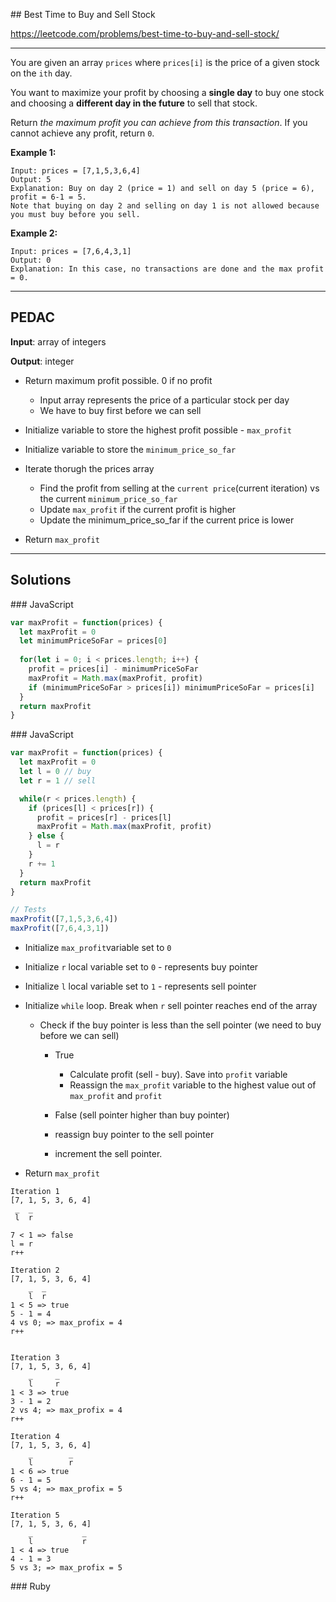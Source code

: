 ## Best Time to Buy and Sell Stock

https://leetcode.com/problems/best-time-to-buy-and-sell-stock/

---

You are given an array `prices` where `prices[i]` is the price of a given stock on the `ith` day.

You want to maximize your profit by choosing a **single day** to buy one stock and choosing a **different day in the future** to sell that stock.

Return *the maximum profit you can achieve from this transaction*. If you cannot achieve any profit, return `0`.

**Example 1:**

```
Input: prices = [7,1,5,3,6,4]
Output: 5
Explanation: Buy on day 2 (price = 1) and sell on day 5 (price = 6), profit = 6-1 = 5.
Note that buying on day 2 and selling on day 1 is not allowed because you must buy before you sell.
```

**Example 2:**

```
Input: prices = [7,6,4,3,1]
Output: 0
Explanation: In this case, no transactions are done and the max profit = 0.
```

---

## PEDAC

**Input**: array of integers 

**Output**: integer 

* Return maximum profit possible. 0 if no profit
  * Input array represents the price of a particular stock per day
  * We have to buy first before we can sell



* Initialize variable to store the highest profit possible - `max_profit` 
* Initialize variable to store the `minimum_price_so_far`
* Iterate thorugh the prices array
  * Find the profit from selling at the `current price`(current iteration) vs the current `minimum_price_so_far`
  * Update `max_profit` if the current profit is higher 
  * Update the minimum_price_so_far if the current price is lower 
* Return `max_profit`

---

## Solutions

### JavaScript

```javascript
var maxProfit = function(prices) {
  let maxProfit = 0
  let minimumPriceSoFar = prices[0]
  
  for(let i = 0; i < prices.length; i++) {
    profit = prices[i] - minimumPriceSoFar
    maxProfit = Math.max(maxProfit, profit)
    if (minimumPriceSoFar > prices[i]) minimumPriceSoFar = prices[i]
  }
  return maxProfit
}
```

### JavaScript

```javascript
var maxProfit = function(prices) {
  let maxProfit = 0
  let l = 0 // buy
  let r = 1 // sell

  while(r < prices.length) {
    if (prices[l] < prices[r]) {
      profit = prices[r] - prices[l]
      maxProfit = Math.max(maxProfit, profit)
    } else {
      l = r
    }
    r += 1
  }
  return maxProfit
}

// Tests 
maxProfit([7,1,5,3,6,4])
maxProfit([7,6,4,3,1])
```

* Initialize `max_profit`variable set to `0`
* Initialize `r` local variable set to `0` - represents buy pointer
* Initialize `l` local variable set to `1` - represents sell pointer

* Initialize `while` loop. Break when `r` sell pointer reaches end of the array

  * Check if the buy pointer is less than the sell pointer (we need to buy before we can sell)

    * True 
      * Calculate profit (sell - buy). Save into `profit` variable
      * Reassign the `max_profit` variable to the highest value out of `max_profit` and `profit`
    *  False (sell pointer higher than buy pointer)
      * reassign buy pointer to the sell pointer

    * increment the sell pointer.

* Return `max_profit`

```
Iteration 1
[7, 1, 5, 3, 6, 4]
 _  _ 
 l  r

7 < 1 => false 
l = r
r++ 

Iteration 2
[7, 1, 5, 3, 6, 4]
    _  _ 
    l  r
1 < 5 => true
5 - 1 = 4
4 vs 0; => max_profix = 4
r++
 
   
Iteration 3
[7, 1, 5, 3, 6, 4]
    _     _ 
    l     r
1 < 3 => true
3 - 1 = 2
2 vs 4; => max_profix = 4
r++

Iteration 4
[7, 1, 5, 3, 6, 4]
    _        _ 
    l        r
1 < 6 => true
6 - 1 = 5
5 vs 4; => max_profix = 5
r++

Iteration 5
[7, 1, 5, 3, 6, 4]
    _           _ 
    l           r
1 < 4 => true
4 - 1 = 3
5 vs 3; => max_profix = 5
```



### Ruby

```ruby
```









